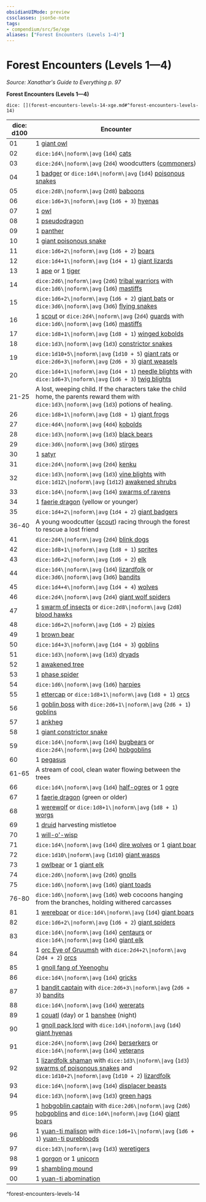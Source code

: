 ```yaml
---
obsidianUIMode: preview
cssclasses: json5e-note
tags:
- compendium/src/5e/xge
aliases: ["Forest Encounters (Levels 1—4)"]
---
```

# Forest Encounters (Levels 1—4)
*Source: Xanathar's Guide to Everything p. 97* 

**Forest Encounters (Levels 1—4)**

`dice: [](forest-encounters-levels-14-xge.md#^forest-encounters-levels-14)`

| dice: d100 | Encounter |
|------------|-----------|
| 01 | 1 [giant owl](2-Mechanics/CLI/bestiary/beast/giant-owl.md) |
| 02 | `dice:1d4\\|noform\\|avg` (`1d4`) [cats](2-Mechanics/CLI/bestiary/beast/cat.md) |
| 03 | `dice:2d4\\|noform\\|avg` (`2d4`) woodcutters ([commoners](2-Mechanics/CLI/bestiary/humanoid/commoner.md)) |
| 04 | 1 [badger](2-Mechanics/CLI/bestiary/beast/badger.md) or `dice:1d4\\|noform\\|avg` (`1d4`) [poisonous snakes](2-Mechanics/CLI/bestiary/beast/poisonous-snake.md) |
| 05 | `dice:2d8\\|noform\\|avg` (`2d8`) [baboons](2-Mechanics/CLI/bestiary/beast/baboon.md) |
| 06 | `dice:1d6+3\\|noform\\|avg` (`1d6 + 3`) [hyenas](2-Mechanics/CLI/bestiary/beast/hyena.md) |
| 07 | 1 [owl](2-Mechanics/CLI/bestiary/beast/owl.md) |
| 08 | 1 [pseudodragon](2-Mechanics/CLI/bestiary/dragon/pseudodragon.md) |
| 09 | 1 [panther](2-Mechanics/CLI/bestiary/beast/panther.md) |
| 10 | 1 [giant poisonous snake](2-Mechanics/CLI/bestiary/beast/giant-poisonous-snake.md) |
| 11 | `dice:1d6+2\\|noform\\|avg` (`1d6 + 2`) [boars](2-Mechanics/CLI/bestiary/beast/boar.md) |
| 12 | `dice:1d4+1\\|noform\\|avg` (`1d4 + 1`) [giant lizards](2-Mechanics/CLI/bestiary/beast/giant-lizard.md) |
| 13 | 1 [ape](2-Mechanics/CLI/bestiary/beast/ape.md) or 1 [tiger](2-Mechanics/CLI/bestiary/beast/tiger.md) |
| 14 | `dice:2d6\\|noform\\|avg` (`2d6`) [tribal warriors](2-Mechanics/CLI/bestiary/humanoid/tribal-warrior.md) with `dice:1d6\\|noform\\|avg` (`1d6`) [mastiffs](2-Mechanics/CLI/bestiary/beast/mastiff.md) |
| 15 | `dice:1d6+2\\|noform\\|avg` (`1d6 + 2`) [giant bats](2-Mechanics/CLI/bestiary/beast/giant-bat.md) or `dice:3d6\\|noform\\|avg` (`3d6`) [flying snakes](2-Mechanics/CLI/bestiary/beast/flying-snake.md) |
| 16 | 1 [scout](2-Mechanics/CLI/bestiary/humanoid/scout.md) or `dice:2d4\\|noform\\|avg` (`2d4`) [guards](2-Mechanics/CLI/bestiary/humanoid/guard.md) with `dice:1d6\\|noform\\|avg` (`1d6`) [mastiffs](2-Mechanics/CLI/bestiary/beast/mastiff.md) |
| 17 | `dice:1d8+1\\|noform\\|avg` (`1d8 + 1`) [winged kobolds](2-Mechanics/CLI/bestiary/humanoid/winged-kobold.md) |
| 18 | `dice:1d3\\|noform\\|avg` (`1d3`) [constrictor snakes](2-Mechanics/CLI/bestiary/beast/constrictor-snake.md) |
| 19 | `dice:1d10+5\\|noform\\|avg` (`1d10 + 5`) [giant rats](2-Mechanics/CLI/bestiary/beast/giant-rat.md) or `dice:2d6+3\\|noform\\|avg` (`2d6 + 3`) [giant weasels](2-Mechanics/CLI/bestiary/beast/giant-weasel.md) |
| 20 | `dice:1d4+1\\|noform\\|avg` (`1d4 + 1`) [needle blights](2-Mechanics/CLI/bestiary/plant/needle-blight.md) with `dice:1d6+3\\|noform\\|avg` (`1d6 + 3`) [twig blights](2-Mechanics/CLI/bestiary/plant/twig-blight.md) |
| 21-25 | A lost, weeping child. If the characters take the child home, the parents reward them with `dice:1d3\\|noform\\|avg` (`1d3`) potions of healing. |
| 26 | `dice:1d8+1\\|noform\\|avg` (`1d8 + 1`) [giant frogs](2-Mechanics/CLI/bestiary/beast/giant-frog.md) |
| 27 | `dice:4d4\\|noform\\|avg` (`4d4`) [kobolds](2-Mechanics/CLI/bestiary/humanoid/kobold.md) |
| 28 | `dice:1d3\\|noform\\|avg` (`1d3`) [black bears](2-Mechanics/CLI/bestiary/beast/black-bear.md) |
| 29 | `dice:3d6\\|noform\\|avg` (`3d6`) [stirges](2-Mechanics/CLI/bestiary/beast/stirge.md) |
| 30 | 1 [satyr](2-Mechanics/CLI/bestiary/fey/satyr.md) |
| 31 | `dice:2d4\\|noform\\|avg` (`2d4`) [kenku](2-Mechanics/CLI/bestiary/humanoid/kenku.md) |
| 32 | `dice:1d3\\|noform\\|avg` (`1d3`) [vine blights](2-Mechanics/CLI/bestiary/plant/vine-blight.md) with `dice:1d12\\|noform\\|avg` (`1d12`) [awakened shrubs](2-Mechanics/CLI/bestiary/plant/awakened-shrub.md) |
| 33 | `dice:1d4\\|noform\\|avg` (`1d4`) [swarms of ravens](2-Mechanics/CLI/bestiary/beast/swarm-of-ravens.md) |
| 34 | 1 [faerie dragon](2-Mechanics/CLI/bestiary/dragon/faerie-dragon-yellow.md) (yellow or younger) |
| 35 | `dice:1d4+2\\|noform\\|avg` (`1d4 + 2`) [giant badgers](2-Mechanics/CLI/bestiary/beast/giant-badger.md) |
| 36-40 | A young woodcutter ([scout](2-Mechanics/CLI/bestiary/humanoid/scout.md)) racing through the forest to rescue a lost friend |
| 41 | `dice:2d4\\|noform\\|avg` (`2d4`) [blink dogs](2-Mechanics/CLI/bestiary/fey/blink-dog.md) |
| 42 | `dice:1d8+1\\|noform\\|avg` (`1d8 + 1`) [sprites](2-Mechanics/CLI/bestiary/fey/sprite.md) |
| 43 | `dice:1d6+2\\|noform\\|avg` (`1d6 + 2`) [elk](2-Mechanics/CLI/bestiary/beast/elk.md) |
| 44 | `dice:1d4\\|noform\\|avg` (`1d4`) [lizardfolk](2-Mechanics/CLI/bestiary/humanoid/lizardfolk.md) or `dice:3d6\\|noform\\|avg` (`3d6`) [bandits](2-Mechanics/CLI/bestiary/humanoid/bandit.md) |
| 45 | `dice:1d4+4\\|noform\\|avg` (`1d4 + 4`) [wolves](2-Mechanics/CLI/bestiary/beast/wolf.md) |
| 46 | `dice:2d4\\|noform\\|avg` (`2d4`) [giant wolf spiders](2-Mechanics/CLI/bestiary/beast/giant-wolf-spider.md) |
| 47 | 1 [swarm of insects](2-Mechanics/CLI/bestiary/beast/swarm-of-insects.md) or `dice:2d8\\|noform\\|avg` (`2d8`) [blood hawks](2-Mechanics/CLI/bestiary/beast/blood-hawk.md) |
| 48 | `dice:1d6+2\\|noform\\|avg` (`1d6 + 2`) [pixies](2-Mechanics/CLI/bestiary/fey/pixie.md) |
| 49 | 1 [brown bear](2-Mechanics/CLI/bestiary/beast/brown-bear.md) |
| 50 | `dice:1d4+3\\|noform\\|avg` (`1d4 + 3`) [goblins](2-Mechanics/CLI/bestiary/humanoid/goblin.md) |
| 51 | `dice:1d3\\|noform\\|avg` (`1d3`) [dryads](2-Mechanics/CLI/bestiary/fey/dryad.md) |
| 52 | 1 [awakened tree](2-Mechanics/CLI/bestiary/plant/awakened-tree.md) |
| 53 | 1 [phase spider](2-Mechanics/CLI/bestiary/monstrosity/phase-spider.md) |
| 54 | `dice:1d6\\|noform\\|avg` (`1d6`) [harpies](2-Mechanics/CLI/bestiary/monstrosity/harpy.md) |
| 55 | 1 [ettercap](2-Mechanics/CLI/bestiary/monstrosity/ettercap.md) or `dice:1d8+1\\|noform\\|avg` (`1d8 + 1`) [orcs](2-Mechanics/CLI/bestiary/humanoid/orc.md) |
| 56 | 1 [goblin boss](2-Mechanics/CLI/bestiary/humanoid/goblin-boss.md) with `dice:2d6+1\\|noform\\|avg` (`2d6 + 1`) [goblins](2-Mechanics/CLI/bestiary/humanoid/goblin.md) |
| 57 | 1 [ankheg](2-Mechanics/CLI/bestiary/monstrosity/ankheg.md) |
| 58 | 1 [giant constrictor snake](2-Mechanics/CLI/bestiary/beast/giant-constrictor-snake.md) |
| 59 | `dice:1d4\\|noform\\|avg` (`1d4`) [bugbears](2-Mechanics/CLI/bestiary/humanoid/bugbear.md) or `dice:2d4\\|noform\\|avg` (`2d4`) [hobgoblins](2-Mechanics/CLI/bestiary/humanoid/hobgoblin.md) |
| 60 | 1 [pegasus](2-Mechanics/CLI/bestiary/celestial/pegasus.md) |
| 61-65 | A stream of cool, clean water flowing between the trees |
| 66 | `dice:1d4\\|noform\\|avg` (`1d4`) [half-ogres](2-Mechanics/CLI/bestiary/giant/half-ogre-ogrillon.md) or 1 [ogre](2-Mechanics/CLI/bestiary/giant/ogre.md) |
| 67 | 1 [faerie dragon](2-Mechanics/CLI/bestiary/dragon/faerie-dragon-green.md) (green or older) |
| 68 | 1 [werewolf](2-Mechanics/CLI/bestiary/humanoid/werewolf.md) or `dice:1d8+1\\|noform\\|avg` (`1d8 + 1`) [worgs](2-Mechanics/CLI/bestiary/monstrosity/worg.md) |
| 69 | 1 [druid](2-Mechanics/CLI/bestiary/humanoid/druid.md) harvesting mistletoe |
| 70 | 1 [will-o'-wisp](2-Mechanics/CLI/bestiary/undead/will-o-wisp.md) |
| 71 | `dice:1d4\\|noform\\|avg` (`1d4`) [dire wolves](2-Mechanics/CLI/bestiary/beast/dire-wolf.md) or 1 [giant boar](2-Mechanics/CLI/bestiary/beast/giant-boar.md) |
| 72 | `dice:1d10\\|noform\\|avg` (`1d10`) [giant wasps](2-Mechanics/CLI/bestiary/beast/giant-wasp.md) |
| 73 | 1 [owlbear](2-Mechanics/CLI/bestiary/monstrosity/owlbear.md) or 1 [giant elk](2-Mechanics/CLI/bestiary/beast/giant-elk.md) |
| 74 | `dice:2d6\\|noform\\|avg` (`2d6`) [gnolls](2-Mechanics/CLI/bestiary/humanoid/gnoll.md) |
| 75 | `dice:1d6\\|noform\\|avg` (`1d6`) [giant toads](2-Mechanics/CLI/bestiary/beast/giant-toad.md) |
| 76-80 | `dice:1d6\\|noform\\|avg` (`1d6`) web cocoons hanging from the branches, holding withered carcasses |
| 81 | 1 [wereboar](2-Mechanics/CLI/bestiary/humanoid/wereboar.md) or `dice:1d4\\|noform\\|avg` (`1d4`) [giant boars](2-Mechanics/CLI/bestiary/beast/giant-boar.md) |
| 82 | `dice:1d6+2\\|noform\\|avg` (`1d6 + 2`) [giant spiders](2-Mechanics/CLI/bestiary/beast/giant-spider.md) |
| 83 | `dice:1d4\\|noform\\|avg` (`1d4`) [centaurs](2-Mechanics/CLI/bestiary/monstrosity/centaur.md) or `dice:1d4\\|noform\\|avg` (`1d4`) [giant elk](2-Mechanics/CLI/bestiary/beast/giant-elk.md) |
| 84 | 1 [orc Eye of Gruumsh](2-Mechanics/CLI/bestiary/humanoid/orc-eye-of-gruumsh.md) with `dice:2d4+2\\|noform\\|avg` (`2d4 + 2`) [orcs](2-Mechanics/CLI/bestiary/humanoid/orc.md) |
| 85 | 1 [gnoll fang of Yeenoghu](2-Mechanics/CLI/bestiary/fiend/gnoll-fang-of-yeenoghu.md) |
| 86 | `dice:1d4\\|noform\\|avg` (`1d4`) [gricks](2-Mechanics/CLI/bestiary/monstrosity/grick.md) |
| 87 | 1 [bandit captain](2-Mechanics/CLI/bestiary/humanoid/bandit-captain.md) with `dice:2d6+3\\|noform\\|avg` (`2d6 + 3`) [bandits](2-Mechanics/CLI/bestiary/humanoid/bandit.md) |
| 88 | `dice:1d4\\|noform\\|avg` (`1d4`) [wererats](2-Mechanics/CLI/bestiary/humanoid/wererat.md) |
| 89 | 1 [couatl](2-Mechanics/CLI/bestiary/celestial/couatl.md) (day) or 1 [banshee](2-Mechanics/CLI/bestiary/undead/banshee.md) (night) |
| 90 | 1 [gnoll pack lord](2-Mechanics/CLI/bestiary/humanoid/gnoll-pack-lord.md) with `dice:1d4\\|noform\\|avg` (`1d4`) [giant hyenas](2-Mechanics/CLI/bestiary/beast/giant-hyena.md) |
| 91 | `dice:2d4\\|noform\\|avg` (`2d4`) [berserkers](2-Mechanics/CLI/bestiary/humanoid/berserker.md) or `dice:1d4\\|noform\\|avg` (`1d4`) [veterans](2-Mechanics/CLI/bestiary/humanoid/veteran.md) |
| 92 | 1 [lizardfolk shaman](2-Mechanics/CLI/bestiary/humanoid/lizardfolk-shaman.md) with `dice:1d3\\|noform\\|avg` (`1d3`) [swarms of poisonous snakes](2-Mechanics/CLI/bestiary/beast/swarm-of-poisonous-snakes.md) and `dice:1d10+2\\|noform\\|avg` (`1d10 + 2`) [lizardfolk](2-Mechanics/CLI/bestiary/humanoid/lizardfolk.md) |
| 93 | `dice:1d4\\|noform\\|avg` (`1d4`) [displacer beasts](2-Mechanics/CLI/bestiary/monstrosity/displacer-beast.md) |
| 94 | `dice:1d3\\|noform\\|avg` (`1d3`) [green hags](2-Mechanics/CLI/bestiary/fey/green-hag.md) |
| 95 | 1 [hobgoblin captain](2-Mechanics/CLI/bestiary/humanoid/hobgoblin-captain.md) with `dice:2d6\\|noform\\|avg` (`2d6`) [hobgoblins](2-Mechanics/CLI/bestiary/humanoid/hobgoblin.md) and `dice:1d4\\|noform\\|avg` (`1d4`) [giant boars](2-Mechanics/CLI/bestiary/beast/giant-boar.md) |
| 96 | 1 [yuan-ti malison](2-Mechanics/CLI/bestiary/monstrosity/yuan-ti-malison-type-1.md) with `dice:1d6+1\\|noform\\|avg` (`1d6 + 1`) [yuan-ti purebloods](2-Mechanics/CLI/bestiary/humanoid/yuan-ti-pureblood.md) |
| 97 | `dice:1d3\\|noform\\|avg` (`1d3`) [weretigers](2-Mechanics/CLI/bestiary/humanoid/weretiger.md) |
| 98 | 1 [gorgon](2-Mechanics/CLI/bestiary/monstrosity/gorgon.md) or 1 [unicorn](2-Mechanics/CLI/bestiary/celestial/unicorn.md) |
| 99 | 1 [shambling mound](2-Mechanics/CLI/bestiary/plant/shambling-mound.md) |
| 00 | 1 [yuan-ti abomination](2-Mechanics/CLI/bestiary/monstrosity/yuan-ti-abomination.md) |
^forest-encounters-levels-14